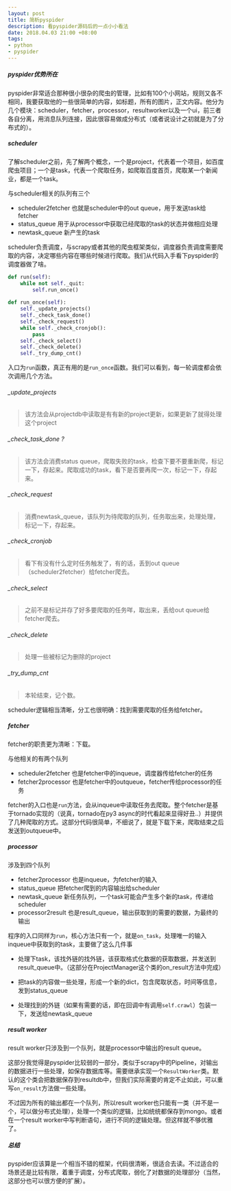 ```yaml
---
layout: post
title: 简析pyspider
description: 看pyspider源码后的一点小小看法
date: 2018.04.03 21:00 +08:00
tags: 
- python
- pyspider
---
```


##### pyspider优势所在

pyspider非常适合那种很小很杂的爬虫的管理，比如有100个小网站，规则又各不相同，我要获取他的一些很简单的内容，如标题，所有的图片，正文内容。他分为几个模块：scheduler，fetcher，processor，resultworker以及一个ui，前三者各自分离，用消息队列连接，因此很容易做成分布式（或者说设计之初就是为了分布式的）。

##### scheduler

了解scheduler之前，先了解两个概念，一个是project，代表着一个项目，如百度爬虫项目；一个是task，代表一个爬取任务，如爬取百度首页，爬取某一个新闻业，都是一个task。

与scheduler相关的队列有三个

* scheduler2fetcher 也就是scheduler中的out queue，用于发送task给fetcher
* status_queue  用于从processor中获取已经爬取的task的状态并做相应处理
* newtask_queue  新产生的task

scheduler负责调度，与scrapy或者其他的爬虫框架类似，调度器负责调度需要爬取的内容，决定哪些内容在哪些时候进行爬取。我们从代码入手看下pyspider的调度器做了啥。

```python
def run(self):
	while not self._quit:
  		self.run_once()
        
def run_once(self):
  	self._update_projects()
  	self._check_task_done()
  	self._check_request()
  	while self._check_cronjob():
    	pass
  	self._check_select()
  	self._check_delete()
  	self._try_dump_cnt()

```

入口为`run`函数，真正有用的是`run_once`函数。我们可以看到，每一轮调度都会依次调用几个方法。

###### _update_projects

>该方法会从projectdb中读取是有有新的project更新，如果更新了就得处理这个project

###### _check_task_done ?

>该方法会消费status queue，爬取失败的task，检查下要不要重新爬，标记一下，存起来。爬取成功的task，看下是否要再爬一次，标记一下，存起来。

###### _check_request

>消费newtask_queue，该队列为待爬取的队列，任务取出来，处理处理，标记一下，存起来。

###### _check_cronjob

>看下有没有什么定时任务触发了，有的话，丢到out queue（scheduler2fetcher）给fetcher爬去。

###### _check_select

>之前不是标记并存了好多要爬取的任务咩，取出来，丢给out queue给fetcher爬去。

###### _check_delete

>处理一些被标记为删除的project

###### _try_dump_cnt

> 本轮结束，记个数。

scheduler逻辑相当清晰，分工也很明确：找到需要爬取的任务给fetcher。

##### fetcher

fetcher的职责更为清晰：下载。

与他相关的有两个队列

* scheduler2fetcher 也是fetcher中的inqueue，调度器传给fetcher的任务
* fetcher2processor 也是fetcher中的outqueue，fetcher传给processor的任务

fetcher的入口也是`run`方法，会从inqueue中读取任务去爬取。整个fetcher是基于tornado实现的（说真，tornado在py3 async的时代看起来显得好丑..）并提供了几种爬取的方式。这部分代码很简单，不细说了，就是下载下来，爬取结束之后发送到outqueue中。

##### processor

涉及到四个队列

* fetcher2processor  也是inqueue，为fetcher的输入
* status_queue  把fetcher爬到的内容输出给scheduler
* newtask_queue  新任务队列，一个task可能会产生多个新的task，传递给scheduler
* processor2result  也是result_queue，输出获取到的需要的数据，为最终的输出

程序的入口同样为`run`，核心方法只有一个，就是`on_task`，处理唯一的输入inqueue中获取到的task，主要做了这么几件事

* 处理下task，该找外链的找外链，该获取格式化数据的获取数据，并发送到result_queue中。（这部分在ProjectManager这个类的on_result方法中完成）


* 把task的内容做一些处理，形成一个新的dict，包含爬取状态，时间等信息，发到status_queue  
* 处理找到的外链（如果有需要的话，即在回调中有调用`self.crawl`）包装一下，发送给newtask_queue

##### result worker

result worker只涉及到一个队列，就是processor中输出的result queue。

这部分我觉得是pyspider比较弱的一部分，类似于scrapy中的Pipeline，对输出的数据进行一些处理，如保存数据库等。需要继承实现一个`ResultWorker`类。默认的这个类会把数据保存到resultdb中，但我们实际需要的肯定不止如此，可以重写`on_result`方法做一些处理。

不过因为所有的输出都在一个队列，所以result worker也只能有一类（并不是一个，可以做分布式处理），处理一个类似的逻辑，比如统统都保存到mongo。或者在一个result worker中写判断语句，进行不同的逻辑处理。但这样就不够优雅了。

##### 总结

pyspider应该算是一个相当不错的框架，代码很清晰，很适合去读。不过适合的场景还是比较有限，着重于调度，分布式爬取，弱化了对数据的处理部分（当然，这部分也可以很方便的扩展）。









